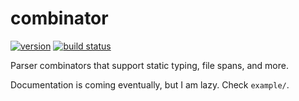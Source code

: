 # combinator
[![version](https://img.shields.io/pub/v/combinator.svg)](https://pub.dartlang.org/packages/combinator)
[![build status](https://travis-ci.org/thosakwe/combinator.svg)](https://travis-ci.org/thosakwe/combinator)

Parser combinators that support static typing, file spans, and more.

Documentation is coming eventually, but I am lazy. Check `example/`.